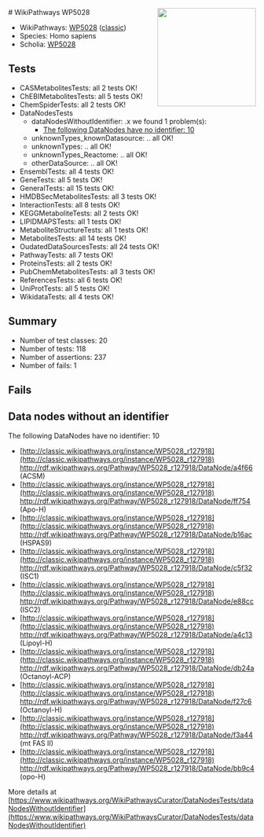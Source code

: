 <img style="float: right; width: 200px" src="https://upload.wikimedia.org/wikipedia/commons/thumb/8/83/Wplogo_with_text_500.png/640px-Wplogo_with_text_500.png" />
# WikiPathways WP5028

* WikiPathways: [WP5028](https://wikipathways.org/pathways/WP5028) ([classic](https://classic.wikipathways.org/instance/WP5028))
* Species: Homo sapiens
* Scholia: [WP5028](https://scholia.toolforge.org/wikipathways/WP5028)
## Tests
* CASMetabolitesTests: all 2 tests OK!
* ChEBIMetabolitesTests: all 5 tests OK!
* ChemSpiderTests: all 2 tests OK!
* DataNodesTests
    * dataNodesWithoutIdentifier: .x we found 1 problem(s):
        * [The following DataNodes have no identifier: 10](#8792c490)
    * unknownTypes_knownDatasource: .. all OK!
    * unknownTypes: .. all OK!
    * unknownTypes_Reactome: .. all OK!
    * otherDataSource: .. all OK!
* EnsemblTests: all 4 tests OK!
* GeneTests: all 5 tests OK!
* GeneralTests: all 15 tests OK!
* HMDBSecMetabolitesTests: all 3 tests OK!
* InteractionTests: all 8 tests OK!
* KEGGMetaboliteTests: all 2 tests OK!
* LIPIDMAPSTests: all 1 tests OK!
* MetaboliteStructureTests: all 1 tests OK!
* MetabolitesTests: all 14 tests OK!
* OudatedDataSourcesTests: all 24 tests OK!
* PathwayTests: all 7 tests OK!
* ProteinsTests: all 2 tests OK!
* PubChemMetabolitesTests: all 3 tests OK!
* ReferencesTests: all 6 tests OK!
* UniProtTests: all 5 tests OK!
* WikidataTests: all 4 tests OK!


## Summary

* Number of test classes: 20
* Number of tests: 118
* Number of assertions: 237
* Number of fails: 1

## Fails

<a name="8792c490" />

## Data nodes without an identifier

The following DataNodes have no identifier: 10

* [http://classic.wikipathways.org/instance/WP5028_r127918](http://classic.wikipathways.org/instance/WP5028_r127918) http://rdf.wikipathways.org/Pathway/WP5028_r127918/DataNode/a4f66 (ACSM)
* [http://classic.wikipathways.org/instance/WP5028_r127918](http://classic.wikipathways.org/instance/WP5028_r127918) http://rdf.wikipathways.org/Pathway/WP5028_r127918/DataNode/ff754 (Apo-H)
* [http://classic.wikipathways.org/instance/WP5028_r127918](http://classic.wikipathways.org/instance/WP5028_r127918) http://rdf.wikipathways.org/Pathway/WP5028_r127918/DataNode/b16ac (HSPAS9)
* [http://classic.wikipathways.org/instance/WP5028_r127918](http://classic.wikipathways.org/instance/WP5028_r127918) http://rdf.wikipathways.org/Pathway/WP5028_r127918/DataNode/c5f32 (ISC1)
* [http://classic.wikipathways.org/instance/WP5028_r127918](http://classic.wikipathways.org/instance/WP5028_r127918) http://rdf.wikipathways.org/Pathway/WP5028_r127918/DataNode/e88cc (ISC2)
* [http://classic.wikipathways.org/instance/WP5028_r127918](http://classic.wikipathways.org/instance/WP5028_r127918) http://rdf.wikipathways.org/Pathway/WP5028_r127918/DataNode/a4c13 (Lipoyl-H)
* [http://classic.wikipathways.org/instance/WP5028_r127918](http://classic.wikipathways.org/instance/WP5028_r127918) http://rdf.wikipathways.org/Pathway/WP5028_r127918/DataNode/db24a (Octanoyl-ACP)
* [http://classic.wikipathways.org/instance/WP5028_r127918](http://classic.wikipathways.org/instance/WP5028_r127918) http://rdf.wikipathways.org/Pathway/WP5028_r127918/DataNode/f27c6 (Octanoyl-H)
* [http://classic.wikipathways.org/instance/WP5028_r127918](http://classic.wikipathways.org/instance/WP5028_r127918) http://rdf.wikipathways.org/Pathway/WP5028_r127918/DataNode/f3a44 (mt FAS II)
* [http://classic.wikipathways.org/instance/WP5028_r127918](http://classic.wikipathways.org/instance/WP5028_r127918) http://rdf.wikipathways.org/Pathway/WP5028_r127918/DataNode/bb9c4 (opo-H)


More details at [https://www.wikipathways.org/WikiPathwaysCurator/DataNodesTests/dataNodesWithoutIdentifier](https://www.wikipathways.org/WikiPathwaysCurator/DataNodesTests/dataNodesWithoutIdentifier)

